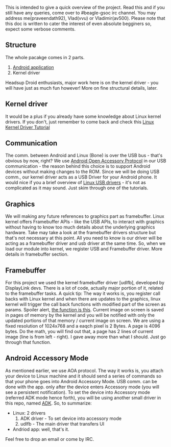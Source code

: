 This is intended to give a quick overview of the project. Read this and if you still have any queries, 
come over to #beagle-gsoc irc channel. You may address me(praveendath92), Vlad(vvu) or Vladimir(av500). 
Please note that this doc is written to cater the interest of even absolute begginers so, expect some 
verbose comments.

Structure
--------------------
The whole pacakge comes in 2 parts.

  1. [Android application][1]
  2. Kernel driver

Headsup Droid enthusiasts, major work here is on the kernel driver - you will have just as much fun however! 
More on fine structural details, later.


Kernel driver
---------------------
It would be a plus if you already have some knowledge about Linux kernel drivers. If you don't, just remember 
to come back and check this [Linux Kernel Driver Tutorial][3]


Communication
--------------------
The comm. between Android and Linux (Bone) is over the USB bus - that's obvious by now, right? We use 
[Android Open Accessory Protocol][1] in our USB communication - the reason behind this choice is to support Android
devices without making changes to the ROM. Since we will be doing USB comm., our kernel driver acts as a USB Driver 
for your Android phone. It would nice if you a brief overview of [Linux USB drivers][4] - it's not as complicated 
as it may sound. Just skim through one of the tutorials.


Graphics
---------------------
We will making any future references to graphics part as framebuffer. Linux kernel offers Framebuffer APIs - 
like the USB APIs, to interact with graphics without having to know too much details about the underlying graphics 
hardware. Take may take a look at the framebuffer drivers structure but that's not necessary at this point. All you
need to know is our driver will be acting as a framebuffer driver and usb driver at the same time. So, when we load
our module into kernel, we register USB and Framebuffer driver. More details in framebuffer section.


Framebuffer
----------------------
For this project we used the kernel framebuffer driver [udlfb], developed by DisplayLink devs. There is a lot of 
code, actually major portion of it, related to the framebuffer tasks. A quick tip: The way it works is, you register 
call backs with Linux kernel and when there are updates to the graphics, linux kernel will trigger 
the call back functions with modified part of the screen as params. Spoiler alert, [the function is this][5]. Current 
image on screen is saved in pages of memory by the kernel and you will be notified with only the updated portions of 
that memory / current image on screen. We are using a fixed resolution of 1024x768 and a eaqch pixel is 2 Bytes. 
A page is 4096 bytes. Do the math, you will find out that, a page has 2 lines of current image 
(line is from left - right). I gave away more than what I should. Just go through that function.


Android Accessory Mode
-------------------------
As mentioned earlier, we use AOA protocol. The way it works is, you attach your device to Linux machine and it should
send a series of commands so that your phone goes into Android Accessory Mode. USB comm. can be done with the app. 
only after the device enters Accessory mode (you will see a persistent notification). To set the device into Accessory
mode (referred ADK mode hence forth), you will be using another small driver in this repo, named [ADK][6]. 
So, to summarize:

  - Linux: 2 drivers
    1. ADK driver - To set device into accessory mode
    2. udlfb - The main driver that transfers UI
  - Andriod app: well, that's it.

Feel free to drop an email or come by IRC. 


[1]: https://github.com/praveendath92/bard-droid
[2]: https://source.android.com/accessories/protocol.html
[3]: http://www.thegeekstuff.com/2013/07/write-linux-kernel-module/
[4]: http://www.linuxjournal.com/article/7353
[5]: https://github.com/praveendath92/bard-linux/blob/master/udlfb.c#L491
[6]: https://github.com/praveendath92/bard-linux/tree/master/adk

